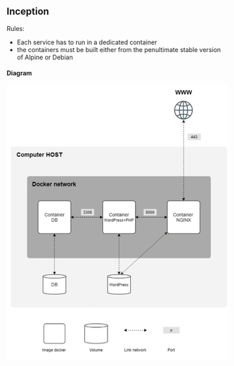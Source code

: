 ## Inception

Rules:

- Each service has to run in a dedicated container
- the containers must be built either from the penultimate stable
version of Alpine or Debian



#### Diagram

![Diagram](./diagram-project.png)
